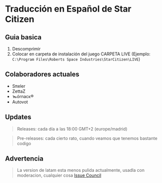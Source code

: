 # Traducción en Español de Star Citizen

## Guia basica

1) Descomprimir
2) Colocar en carpeta de instalación del juego CARPETA LIVE (Ejemplo: `C:\Program Files\Roberts Space Industries\StarCitizen\LIVE`)

## Colaboradores actuales

* Sπeler
* ZettaZ
* 𐒝órnacκ®
* Autovot

## Updates

>Releases: cada día a las 18:00 GMT+2 (europe/madrid)

>Pre-releases: cada cierto rato, cuando veamos que tenemos bastante codigo

## Advertencia

> La version de latam esta menos pulida actualmente, usadla con moderacion, cualquier cosa [Issue Council](https://github.com/Autovot/SC_Spanish_SOK/issues)
